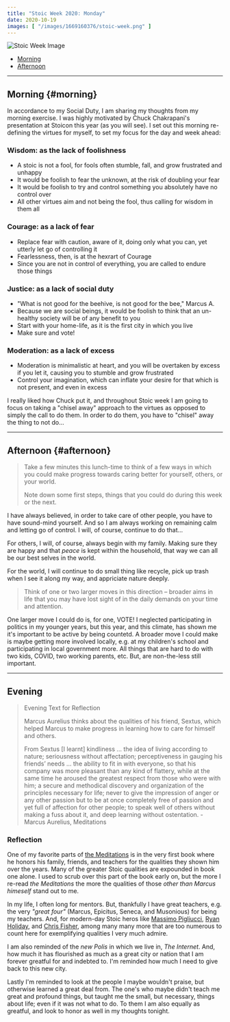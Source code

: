 ```yaml
---
title: "Stoic Week 2020: Monday"
date: 2020-10-19
images: [ "/images/1669160376/stoic-week.png" ]
---
```


![Stoic Week Image](/images/1669160376/stoic-week.png)

- [Morning](#morning)
- [Afternoon](#afternoon)

---

## Morning {#morning}

In accordance to my Social Duty, I am sharing my thoughts from my morning exercise. I was highly motivated by Chuck Chakrapani's presentation at Stoicon this year (as you will see). I set out this morning re-defining the virtues for myself, to set my focus for the day and week ahead:

### Wisdom: as the lack of foolishness

- A stoic is not a fool, for fools often stumble, fall, and grow frustrated and unhappy
- It would be foolish to fear the unknown, at the risk of doubling your fear
- It would be foolish to try and control something you absolutely have no control over
- All other virtues aim and not being the fool, thus calling for wisdom in them all

### Courage: as a lack of fear

- Replace fear with caution, aware of it, doing only what you can, yet utterly let go of controlling it
- Fearlessness, then, is at the hexrart of Courage
- Since you are not in control of everything, you are called to endure those things

### Justice: as a lack of social duty

- "What is not good for the beehive, is not good for the bee," Marcus A.
- Because we are social beings, it would be foolish to think that an un-healthy society will be of any benefit to you
- Start with your home-life, as it is the first city in which you live
- Make sure and vote!

### Moderation: as a lack of excess

- Moderation is minimalistic at heart, and you will be overtaken by excess if you let it, causing you to stumble and grow frustrated
- Control your imagination, which can inflate your desire for that which is not present, and even in excess

I really liked how Chuck put it, and throughout Stoic week I am going to focus on taking a "chisel away" approach to the virtues as opposed to simply the call to do them. In order to do them, you have to "chisel" away the thing to not do...

---

## Afternoon {#afternoon}

> Take a few minutes this lunch-time to think of a few ways in which you could make progress towards caring better for yourself, others, or your world. 
> 
> Note down some first steps, things that you could do during this week or the next. 

I have always believed, in order to take care of other people, you have to have sound-mind yourself. And so I am always working on remaining calm and letting go of control. I will, of course, continue to do that...

For others, I will, of course, always begin with my family. Making sure they are happy and that _peace_ is kept within the household, that way we can all be our best selves in the world.

For the world, I will continue to do small thing like recycle, pick up trash when I see it along my way, and appriciate nature deeply.

> Think of one or two larger moves in this direction – broader aims in life that you may have lost sight of in the daily demands on your time and attention. 

One larger move I could do is, for one, VOTE! I neglected participating in politics in my younger years, but this year, and this climate, has shown me it's important to be active by being countetd. A broader move I could make is maybe getting more involved locally, e.g. at my children's school and participating in local government more. All things that are hard to do with two kids, COVID, two working parents, etc. But, are non-the-less still important.

---

## Evening

> Evening Text for Reflection
>
> Marcus Aurelius thinks about the qualities of his friend, Sextus, which helped Marcus to make progress in learning how to care for himself and others.
> 
> From Sextus [I learnt] kindliness … the idea of living according to nature; seriousness without affectation; perceptiveness in gauging his friends’ needs … the ability to fit in with everyone, so that his company was more pleasant than any kind of flattery, while at the same time he aroused the greatest respect from those who were with him; a secure and methodical discovery and organization of the principles necessary for life; never to give the impression of anger or any other passion but to be at once completely free of passion and yet full of affection for other people; to speak well of others without making a fuss about it, and deep learning without ostentation. - Marcus Aurelius, Meditations

### Reflection

One of my favorite parts of [the Meditations](https://en.wikipedia.org/wiki/Meditations) is in the very first book where he honors his family, friends, and teachers for the qualities they shown him over the years. Many of the greater Stoic qualities are expounded in book one alone. I used to scrub over this part of the book early on, but the more I re-read _the Meditations_ the more the qualities of those _other than Marcus himeself_ stand out to me.

In my life, I often long for mentors. But, thankfully I have great teachers, e.g. the very _"great four"_ (Marcus, Epicitus, Seneca, and Musonious) for being my teachers. And, for modern-day Stoic heros like [Massimo Pigliucci](https://twitter.com/mpigliucci), [Ryan Holiday](https://ryanholiday.net), and [Chris Fisher](https://bit.ly/37ukzii), among many many more that are too numerous to count here for exemplifying qualities I very much admire.

I am also reminded of the _new Polis_ in which we live in, _The Internet_. And, how much it has flourished as much as a great city or nation that I am forever greatful for and indebted to. I'm reminded how much I need to give back to this new city.

Lastly I'm reminded to look at the people I maybe wouldn't praise, but otherwise learned a great deal from. The one's who maybe didn't teach me great and profound things, but taught me the small, but necessary, things about life; even if it was not what to do. To them I am also equally as greatful, and look to honor as well in my thoughts tonight.
